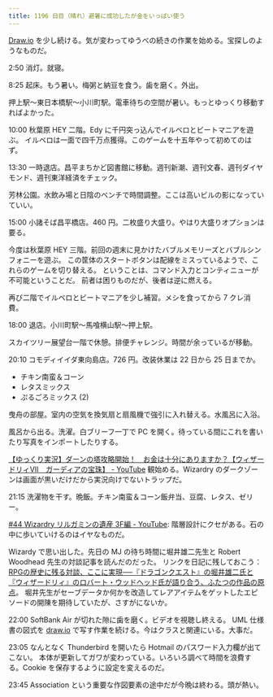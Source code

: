 ```yaml
---
title: 1196 日目（晴れ）避暑に成功したが金をいっぱい使う
---
```


[Draw.io] を少し続ける。気が変わってゆうべの続きの作業を始める。宝探しのようなものだ。

2:50 消灯。就寝。

8:25 起床。もう暑い。梅粥と納豆を食う。歯を磨く。外出。

押上駅～東日本橋駅～小川町駅。電車待ちの空間が暑い。もっとゆっくり移動すればよかった。

10:00 秋葉原 HEY 二階。Edy に千円突っ込んでイルベロとビートマニアを遊ぶ。
イルベロは一面で四千万点獲得。このゲームを十五年やって初めてのはず。

13:30 一時退店。昌平まちかど図書館に移動。週刊新潮、週刊文春、週刊ダイヤモンド、週刊東洋経済をチェック。

芳林公園。水飲み場と日陰のベンチで時間調整。ここは高いビルの影になっていていい。

15:00 小諸そば昌平橋店。460 円。二枚盛り大盛り。やはり大盛りオプションは要る。

今度は秋葉原 HEY 三階。前回の週末に見かけたバブルメモリーズとバブルシンフォニーを遊ぶ。
この筐体のスタートボタンは配線をミスっているようで、これらのゲームを切り替える。
ということは、コマンド入力とコンティニューが不可能ということだ。
前者は困りものだが、後者は逆に燃える。

再び二階でイルベロとビートマニアを少し補習。メシを食ってから 7 クレ消費。

18:00 退店。小川町駅～馬喰横山駅～押上駅。

スカイツリー展望台一階で休憩。排便チャレンジ。時間が余っているが移動。

20:10 コモディイイダ東向島店。726 円。改装休業は 22 日から 25 日までか。

* チキン南蛮＆コーン
* レタスミックス
* ぷるごろミックス (2)

曳舟の部屋。室内の空気を換気扇と扇風機で強引に入れ替える。水風呂に入浴。

風呂から出る。洗濯。白ブリーフ一丁で PC を開く。待っている間にこれを書いたり写真をインポートしたりする。

[【ゆっくり実況】ダーンの塔攻略開始！　お金は十分にありますか？【ウィザードリィⅦ　ガーディアの宝珠】 - YouTube](https://www.youtube.com/watch?v=B2oIWrmf4MM)
観始める。Wizardry のダークゾーンは画面が黒いだけだから実況向けでないトラップだ。

21:15 洗濯物を干す。晩飯。チキン南蛮＆コーン飯弁当、豆腐、レタス、ゼリー。

[#44 Wizardry リルガミンの遺産 3F編 - YouTube](https://www.youtube.com/watch?v=mceU_REZqVU):
階層設計にクセがある。石の中に歩いていけるのはイヤなものだ。

Wizardy で思い出した。先日の MJ の待ち時間に堀井雄二先生と Robert Woodhead 先生の対談記事を読んだのだった。
リンクを日記に残しておこう：
[RPGの歴史に残る対談、ここに実現──『ドラゴンクエスト』の堀井雄二氏と『ウィザードリィ』のロバート・ウッドヘッド氏が語り合う、ふたつの作品の原点](https://news.denfaminicogamer.jp/interview/230803d)。
堀井先生がセーブデータか何かを改造してレアアイテムをゲットしたエピソードの開陳を期待していたが、さすがにないか。

22:00 SoftBank Air が切れた隙に歯を磨く。ビデオを視聴し終える。
UML 仕様書の図式を [draw.io] で写す作業を続ける。今はクラスと関連にいる。大事だ。

23:05 なんとなく Thunderbird を開いたら Hotmail のパスワード入力欄が出てこない。
本体が更新してガワが変わっている。いろいろ調べて時間を浪費する。Cookie を保存するように設定を変えるのだ。

23:45 Association という重要な作図要素の途中だが今晩は終わる。頭が熱い。

[draw.io]: https://www.drawio.com/
